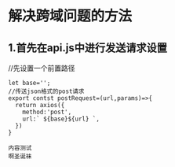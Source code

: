 # 解决跨域问题的方法  
## 1.首先在api.js中进行发送请求设置  
//先设置一个前置路径  
```
let base='';  
//传送json格式的post请求  
export contst postRequest=(url,params)=>{  
  return axios({  
    method:'post',  
    url:` ${base}${url} `,  
  })  
}  

内容测试
啊圣诞袜

